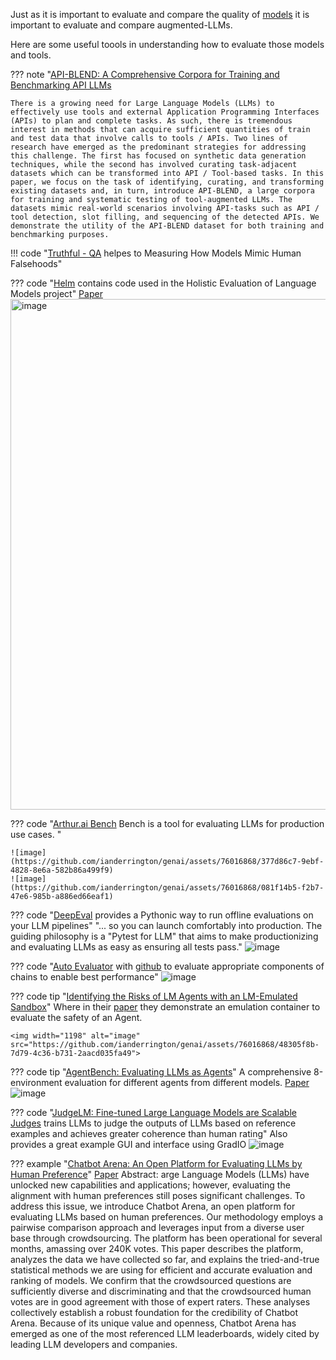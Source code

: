 Just as it is important to evaluate and compare the quality of [models](../architectures/evaluating_and_comparing.md) it is important to evaluate and compare augmented-LLMs. 

Here are some useful toools in understanding how to evaluate those models and tools. 

??? note "[API-BLEND: A Comprehensive Corpora for Training and Benchmarking API LLMs](https://arxiv.org/abs/2402.15491)

    There is a growing need for Large Language Models (LLMs) to effectively use tools and external Application Programming Interfaces (APIs) to plan and complete tasks. As such, there is tremendous interest in methods that can acquire sufficient quantities of train and test data that involve calls to tools / APIs. Two lines of research have emerged as the predominant strategies for addressing this challenge. The first has focused on synthetic data generation techniques, while the second has involved curating task-adjacent datasets which can be transformed into API / Tool-based tasks. In this paper, we focus on the task of identifying, curating, and transforming existing datasets and, in turn, introduce API-BLEND, a large corpora for training and systematic testing of tool-augmented LLMs. The datasets mimic real-world scenarios involving API-tasks such as API / tool detection, slot filling, and sequencing of the detected APIs. We demonstrate the utility of the API-BLEND dataset for both training and benchmarking purposes.


!!! code "[Truthful - QA](https://github.com/sylinrl/TruthfulQA) helpes to Measuring How Models Mimic Human Falsehoods" 

??? code "[Helm](https://github.com/stanford-crfm/helm) contains code used in the Holistic Evaluation of Language Models project"
    [Paper](https://arxiv.org/pdf/2211.09110.pdf)
    <img width="817" alt="image" src="https://github.com/ianderrington/genai/assets/76016868/40b280b6-749e-49fd-8e72-3b51c38d06b9">

??? code "[Arthur.ai Bench](https://github.com/arthur-ai/bench) Bench is a tool for evaluating LLMs for production use cases. "

    ![image](https://github.com/ianderrington/genai/assets/76016868/377d86c7-9ebf-4828-8e6a-582b86a499f9)
    ![image](https://github.com/ianderrington/genai/assets/76016868/081f14b5-f2b7-47e6-985b-a886ed66eaf1)

??? code "[DeepEval](https://github.com/mr-gpt/deepeval) provides a Pythonic way to run offline evaluations on your LLM pipelines"
    "... so you can launch comfortably into production. The guiding philosophy is a "Pytest for LLM" that aims to make productionizing and evaluating LLMs as easy as ensuring all tests pass."
    ![image](https://github.com/mr-gpt/deepeval/blob/main/assets/synthetic-query-generation.png)


??? code "[Auto Evaluator](https://autoevaluator.langchain.com/) with [github](https://github.com/rlancemartin/auto-evaluator) to evaluate appropriate components of chains to enable best performance"
    ![image](https://blog.langchain.dev/content/images/size/w1600/2023/04/auto-eval.png)


??? code tip "[Identifying the Risks of LM Agents with an LM-Emulated Sandbox](https://arxiv.org/pdf/2309.15817.pdf)"
    Where in their [paper](https://arxiv.org/pdf/2309.15817.pdf) they demonstrate an emulation container to evaluate the safety of an Agent.

    <img width="1198" alt="image" src="https://github.com/ianderrington/genai/assets/76016868/48305f8b-7d79-4c36-b731-2aacd035fa49">

??? code tip "[AgentBench: Evaluating LLMs as Agents](https://github.com/THUDM/AgentBench)"
    A comprehensive 8-environment evaluation for different agents from different models.
    [Paper](https://arxiv.org/pdf/2308.03688.pdf)
    ![image](https://github.com/ianderrington/genai/assets/76016868/b6d3e2d8-7548-4336-b9ae-ced2844aa6ae)

??? code "[JudgeLM: Fine-tuned Large Language Models are Scalable Judges](https://github.com/baaivision/judgelm) trains LLMs to judge the outputs of LLMs based on reference examples and achieves greater coherence than human rating"
    Also provides a great example GUI and interface using GradIO
    ![image](https://github.com/ianderrington/genai/assets/76016868/4a3ca49f-39d0-453c-98f5-3498d743afa1)


??? example "[Chatbot Arena: An Open Platform for Evaluating LLMs by Human Preference](https://chat.lmsys.org/)"
    [Paper](https://arxiv.org/html/2403.04132v1)
    Abstract: 
    arge Language Models (LLMs) have unlocked new capabilities and applications; however, evaluating the alignment with human preferences still poses significant challenges. To address this issue, we introduce Chatbot Arena, an open platform for evaluating LLMs based on human preferences. Our methodology employs a pairwise comparison approach and leverages input from a diverse user base through crowdsourcing. The platform has been operational for several months, amassing over 240K votes. This paper describes the platform, analyzes the data we have collected so far, and explains the tried-and-true statistical methods we are using for efficient and accurate evaluation and ranking of models. We confirm that the crowdsourced questions are sufficiently diverse and discriminating and that the crowdsourced human votes are in good agreement with those of expert raters. These analyses collectively establish a robust foundation for the credibility of Chatbot Arena. Because of its unique value and openness, Chatbot Arena has emerged as one of the most referenced LLM leaderboards, widely cited by leading LLM developers and companies.

